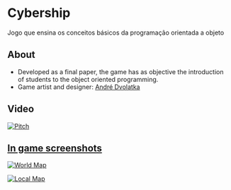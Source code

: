 # Cybership
Jogo que ensina os conceitos básicos da programação orientada a objeto


## About
- Developed as a final paper, the game has as objective the introduction of students to the object oriented programming.
- Game artist and designer: [André Dvolatka](https://www.behance.net/andre_dvoldea1)


## Video
[![Pitch](https://mir-s3-cdn-cf.behance.net/project_modules/max_1200/6bccea62330655.5a8ccf2ba5a90.png)](https://www.youtube.com/watch?v=F5kccmcFtK4)

## [In game screenshots](https://www.behance.net/andre_dvoldea1)
[![World Map](https://mir-s3-cdn-cf.behance.net/project_modules/max_1200/083f8562176153.5a87434aab281.png)](https://www.behance.net/gallery/62176153/Mapa-Mundi-do-jogo-Cybership)

[![Local Map](https://mir-cdn.behance.net/v1/rendition/project_modules/1400_opt_1/7a767e62175957.5a87421d42291.png)](https://www.behance.net/gallery/62175957/Mapa-dojogo-Cybership)
